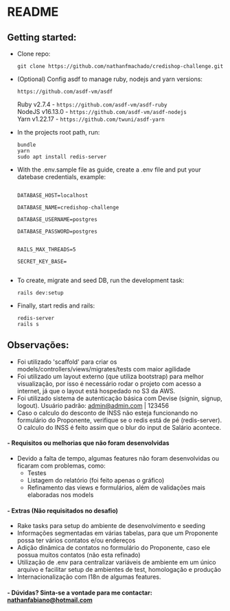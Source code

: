 # README

## Getting started:

* Clone repo:

  ```git clone https://github.com/nathanfmachado/credishop-challenge.git``` 

* (Optional) Config asdf to manage ruby, nodejs and yarn versions:

  ```https://github.com/asdf-vm/asdf```

  Ruby v2.7.4 - ```https://github.com/asdf-vm/asdf-ruby```</br>
  NodeJS v16.13.0 - ```https://github.com/asdf-vm/asdf-nodejs```</br>
  Yarn v1.22.17 - ```https://github.com/twuni/asdf-yarn```</br>

* In the projects root path, run:

  ```bundle```</br>
  ```yarn```</br>
  ```sudo apt install redis-server```</br>

* With the .env.sample file as guide, create a .env file and put your datebase credentials, example:

  <code>
  DATABASE_HOST=localhost</br>
  DATABASE_NAME=credishop-challenge</br>
  DATABASE_USERNAME=postgres</br>
  DATABASE_PASSWORD=postgres</br></br>
  RAILS_MAX_THREADS=5</br>
  SECRET_KEY_BASE=</br>
  </code>

* To create, migrate and seed DB, run the development task: 

  ```rails dev:setup```

* Finally, start redis and rails:

  ```redis-server```</br>
  ```rails s```

## Observações:

* Foi utilizado 'scaffold' para criar os models/controllers/views/migrates/tests com maior agilidade
* Foi utilizado um layout externo (que utiliza bootstrap) para melhor visualização, por isso é necessário rodar o projeto com acesso a internet, já que o layout está hospedado no S3 da AWS.
* Foi utilizado sistema de autenticação básica com Devise (signin, signup, logout). Usuário padrão: admin@admin.com | 123456
* Caso o calculo do desconto de INSS não esteja funcionando no formulário do Proponente, verifique se o redis está de pé (redis-server). O calculo do INSS é feito assim que o blur do input de Salário acontece.

#### - Requisitos ou melhorias que não foram desenvolvidas

* Devido a falta de tempo, algumas features não foram desenvolvidas ou ficaram com problemas, como:
  - Testes
  - Listagem do relatório (foi feito apenas o gráfico)
  - Refinamento das views e formulários, além de validações mais elaboradas nos models

#### - Extras (Não requisitados no desafio)

  - Rake tasks para setup do ambiente de desenvolvimento e seeding
  - Informações segmentadas em várias tabelas, para que um Proponente possa ter vários contatos e/ou endereços
  - Adição dinâmica de contatos no formulário do Proponente, caso ele possua muitos contatos (não esta refinado)
  - Utilização de .env para centralizar variáveis de ambiente em um único arquivo e facilitar setup de ambientes de test, homologação e produção
  - Internacionalização com I18n de algumas features.

#### - Dúvidas? Sinta-se a vontade para me contactar: nathanfabiano@hotmail.com